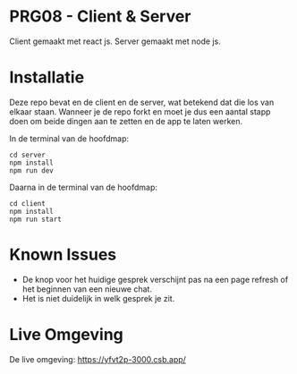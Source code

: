 # PRG08 - Client & Server

Client gemaakt met react js.
Server gemaakt met node js.

# Installatie
Deze repo bevat en de client en de server, wat betekend dat die los van elkaar staan. Wanneer je de repo forkt en moet je dus een aantal stapp doen om beide dingen aan te zetten en de app te laten werken.

In de terminal van de hoofdmap:
```
cd server
npm install
npm run dev
```

Daarna in de terminal van de hoofdmap:
```
cd client
npm install
npm run start
```

# Known Issues

- De knop voor het huidige gesprek verschijnt pas na een page refresh of het beginnen van een nieuwe chat.
- Het is niet duidelijk in welk gesprek je zit.

# Live Omgeving

De live omgeving: https://yfvt2p-3000.csb.app/
